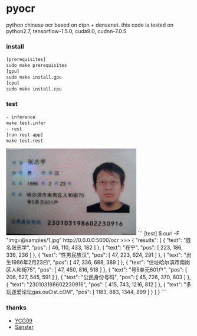 # pyocr
python chinese ocr based on ctpn + densenet. this code is tested on python2.7, tensorflow-1.5.0, cuda9.0, cudnn-7.0.5
### install
```
[prerequisites]
sudo make prerequisites
[gpu]
sudo make install.gpu
[cpu]
sudo make install.cpu
```
### test
```
- inference
make test.infer
- rest
[run rest app]
make test.rest
```
<img src="samples/1.jpg" width = '70%'/>
```
[test]
$ curl -F "img=@samples/1.jpg" http://0.0.0.0:5000/ocr
>>>
{
  "results": [
    {
      "text": "姓名张志学", 
      "pos": [
        46, 
        110, 
        433, 
        182
      ]
    }, 
    {
      "text": "在宁", 
      "pos": [
        223, 
        186, 
        336, 
        236
      ]
    }, 
    {
      "text": "性男民族汉", 
      "pos": [
        47, 
        223, 
        624, 
        291
      ]
    }, 
    {
      "text": "出生1986年2月23曰", 
      "pos": [
        47, 
        336, 
        688, 
        389
      ]
    }, 
    {
      "text": "住址哈尔滨市南岗区人和街75", 
      "pos": [
        47, 
        450, 
        816, 
        518
      ]
    }, 
    {
      "text": "号5单元601户", 
      "pos": [
        206, 
        527, 
        545, 
        591
      ]
    }, 
    {
      "text": "公民身份号码", 
      "pos": [
        45, 
        726, 
        370, 
        803
      ]
    }, 
    {
      "text": "230103198602230916", 
      "pos": [
        415, 
        743, 
        1216, 
        812
      ]
    }, 
    {
      "text": "多玩遂爱论坛gas.ouCist.cOM", 
      "pos": [
        1183, 
        883, 
        1344, 
        899
      ]
    }
  ]
}
```

### thanks
- [YCG09](https://github.com/YCG09/chinese_ocr)
- [Sanster](https://github.com/Sanster/DeepOcrService)
